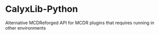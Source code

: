 # CalyxLib-Python
Alternative MCDReforged API for MCDR plugins that requires running in other environments